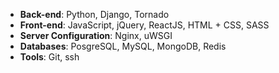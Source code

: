 - **Back-end**: Python, Django, Tornado
- **Front-end**: JavaScript, jQuery, ReactJS, HTML + CSS, SASS
- **Server Configuration**: Nginx, uWSGI
- **Databases**: PosgreSQL, MySQL, MongoDB, Redis
- **Tools**: Git, ssh
